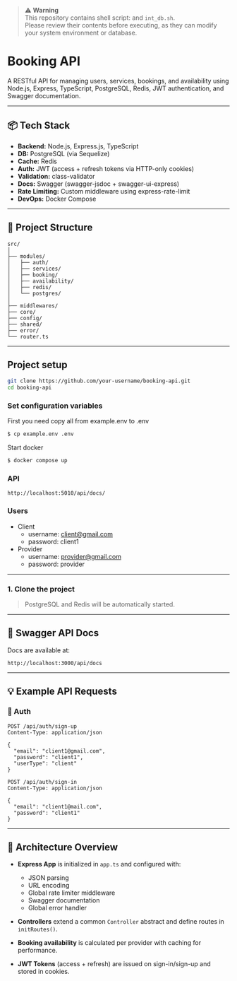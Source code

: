> ⚠️ **Warning**  
> This repository contains shell script:  and `int_db.sh`.  
> Please review their contents before executing, as they can modify your system environment or database.


# Booking API

A RESTful API for managing users, services, bookings, and availability using Node.js, Express, TypeScript, PostgreSQL, Redis, JWT authentication, and Swagger documentation.

---

## 📦 Tech Stack

* **Backend:** Node.js, Express.js, TypeScript
* **DB:** PostgreSQL (via Sequelize)
* **Cache:** Redis
* **Auth:** JWT (access + refresh tokens via HTTP-only cookies)
* **Validation:** class-validator
* **Docs:** Swagger (swagger-jsdoc + swagger-ui-express)
* **Rate Limiting:** Custom middleware using express-rate-limit
* **DevOps:** Docker Compose

---

## 📂 Project Structure

```
src/
│
├── modules/
│   ├── auth/
│   ├── services/
│   ├── booking/
│   ├── availability/
│   ├── redis/
│   └── postgres/
│
├── middlewares/
├── core/
├── config/
├── shared/
├── error/
└── router.ts
```

---

## Project setup

```bash
git clone https://github.com/your-username/booking-api.git
cd booking-api
```

### Set configuration variables
First you need copy all from example.env to .env

```bash
$ cp example.env .env
```


Start docker
```bash
$ docker compose up
```


### API
```url
http://localhost:5010/api/docs/
```

### Users
- Client
  - username: client@gmail.com
  - password: client1
- Provider
  - username: provider@gmail.com
  - password: provider

---
### 1. Clone the project


> PostgreSQL and Redis will be automatically started.

---

## 📘 Swagger API Docs

Docs are available at:

```
http://localhost:3000/api/docs
```

---

## 💡 Example API Requests

### 🔐 Auth

```http
POST /api/auth/sign-up
Content-Type: application/json

{
  "email": "client1@gmail.com",
  "password": "client1",
  "userType": "client"
}
```

```http
POST /api/auth/sign-in
Content-Type: application/json

{
  "email": "client1@mail.com",
  "password": "client1"
}
```
---

## 🧠 Architecture Overview

* **Express App** is initialized in `app.ts` and configured with:

  * JSON parsing
  * URL encoding
  * Global rate limiter middleware
  * Swagger documentation
  * Global error handler

* **Controllers** extend a common `Controller` abstract and define routes in `initRoutes()`.

* **Booking availability** is calculated per provider with caching for performance.

* **JWT Tokens** (access + refresh) are issued on sign-in/sign-up and stored in cookies.